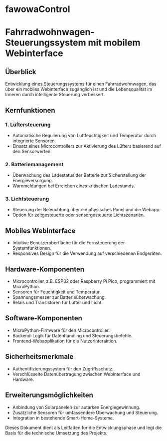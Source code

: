 # fawowaControl

# Fahrradwohnwagen-Steuerungssystem mit mobilem Webinterface

## Überblick
Entwicklung eines Steuerungssystems für einen Fahrradwohnwagen, das über ein mobiles Webinterface zugänglich ist und die Lebensqualität im Inneren durch intelligente Steuerung verbessert.

## Kernfunktionen

### 1. Lüftersteuerung
- Automatische Regulierung von Luftfeuchtigkeit und Temperatur durch integrierte Sensoren.
- Einsatz eines Microcontrollers zur Aktivierung des Lüfters basierend auf den Sensorwerten.

### 2. Batteriemanagement
- Überwachung des Ladestatus der Batterie zur Sicherstellung der Energieversorgung.
- Warnmeldungen bei Erreichen eines kritischen Ladestands.

### 3. Lichtsteuerung
- Steuerung der Beleuchtung über ein physisches Panel und die Webapp.
- Option für zeitgesteuerte oder sensorgesteuerte Lichtszenarien.

## Mobiles Webinterface
- Intuitive Benutzeroberfläche für die Fernsteuerung der Systemfunktionen.
- Responsives Design für die Verwendung auf verschiedenen Endgeräten.

## Hardware-Komponenten
- Microcontroller, z.B. ESP32 oder Raspberry Pi Pico, programmiert mit MicroPython.
- Sensoren für Feuchtigkeit und Temperatur.
- Spannungsmesser zur Batterieüberwachung.
- Relais und Transistoren für Lüfter und Licht.

## Software-Komponenten
- MicroPython-Firmware für den Microcontroller.
- Backend-Logik für Datenhandling und Steuerungsbefehle.
- Frontend-Webapplikation für die Nutzerinteraktion.

## Sicherheitsmerkmale
- Authentifizierungssystem für den Zugriffsschutz.
- Verschlüsselte Datenübertragung zwischen Webinterface und Hardware.

## Erweiterungsmöglichkeiten
- Anbindung von Solarpanelen zur autarken Energiegewinnung.
- Zusätzliche Sensoren für umfassendere Überwachung und Steuerung.
- Integration in bestehende Smart-Home-Systeme.

Dieses Dokument dient als Leitfaden für die Entwicklungsphase und legt die Basis für die technische Umsetzung des Projekts.
